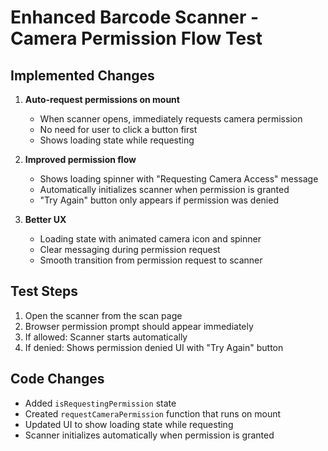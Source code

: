 # Enhanced Barcode Scanner - Camera Permission Flow Test

## Implemented Changes

1. **Auto-request permissions on mount**
   - When scanner opens, immediately requests camera permission
   - No need for user to click a button first
   - Shows loading state while requesting

2. **Improved permission flow**
   - Shows loading spinner with "Requesting Camera Access" message
   - Automatically initializes scanner when permission is granted
   - "Try Again" button only appears if permission was denied

3. **Better UX**
   - Loading state with animated camera icon and spinner
   - Clear messaging during permission request
   - Smooth transition from permission request to scanner

## Test Steps

1. Open the scanner from the scan page
2. Browser permission prompt should appear immediately
3. If allowed: Scanner starts automatically
4. If denied: Shows permission denied UI with "Try Again" button

## Code Changes

- Added `isRequestingPermission` state
- Created `requestCameraPermission` function that runs on mount
- Updated UI to show loading state while requesting
- Scanner initializes automatically when permission is granted